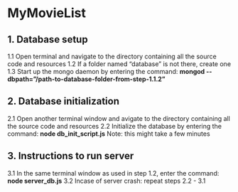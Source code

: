 # MyMovieList

## 1. Database setup

  1.1 Open terminal and navigate to the directory containing all the source code and resources
  1.2 If a folder named “database” is not there, create one
  1.3 Start up the mongo daemon by entering the command: **mongod --dbpath=”/path-to-database-folder-from-step-1.1.2”**

## 2. Database initialization

  2.1 Open another terminal window and avigate to the directory containing all the source code and resources
  2.2 Initialize the database by entering the command: **node db_init_script.js**
      Note: this might take a few minutes

## 3. Instructions to run server
  3.1 In the same terminal window as used in step 1.2, enter the command: **node server_db.js**
  3.2 Incase of server crash: repeat steps 2.2 - 3.1 
